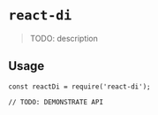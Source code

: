 # `react-di`

> TODO: description

## Usage

```
const reactDi = require('react-di');

// TODO: DEMONSTRATE API
```
